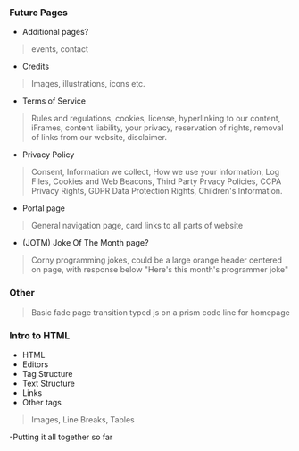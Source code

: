 ### Future Pages
- Additional pages?
> events, contact

- Credits
> Images, illustrations, icons etc.

- Terms of Service
> Rules and regulations, cookies, license, hyperlinking to our content, iFrames, content liability, your privacy, reservation of rights, removal of links from our website, disclaimer.

- Privacy Policy
> Consent, Information we collect, How we use your information, Log Files, Cookies and Web Beacons, Third Party Prvacy Policies, CCPA Privacy Rights, GDPR Data Protection Rights, Children's Information.

- Portal page
> General navigation page, card links to all parts of website

- (JOTM) Joke Of The Month page?
> Corny programming jokes, could be a large orange header centered on page, with response below
> "Here's this month's programmer joke"

### Other
> Basic fade page transition
> typed js on a prism code line for homepage


### Intro to HTML
- HTML
- Editors
- Tag Structure
- Text Structure
- Links
- Other tags
>Images, Line Breaks, Tables

-Putting it all together so far
